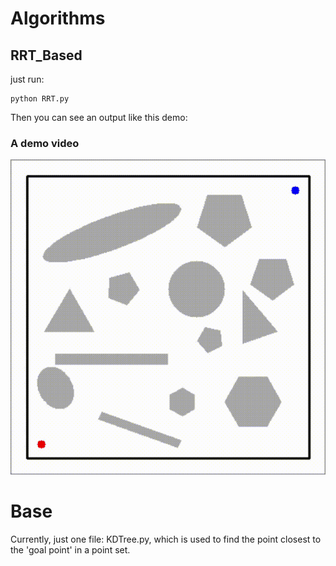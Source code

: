 # Algorithms
## RRT_Based
just run:
```
python RRT.py
```
Then you can see an output like this demo:
### A demo video
![image](https://github.com/Yang-Yefeng/PathPlanningAlgorithms/blob/main/somefigures/video/rrt.gif)

# Base
Currently, just one file: KDTree.py, which is used to find the point closest to the 'goal point' in a point set.
